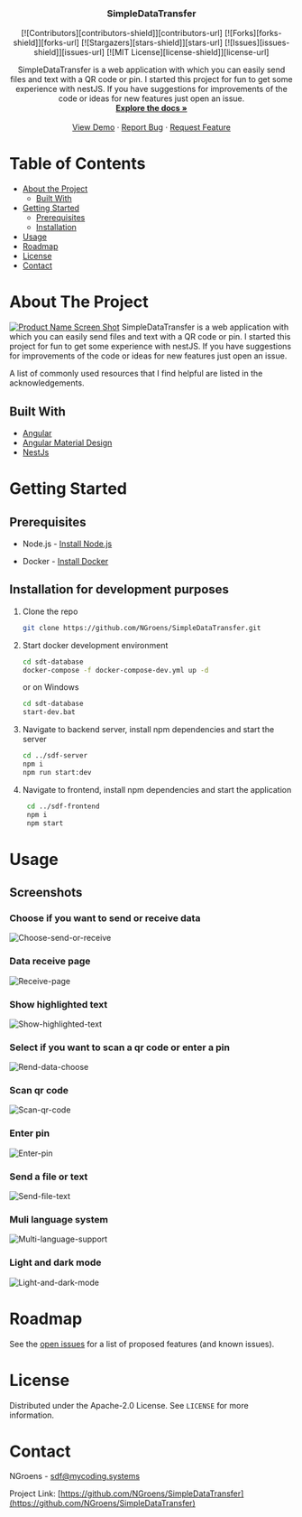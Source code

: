 <div align="center">

  <h3 align="center">SimpleDataTransfer</h3>
[![Contributors][contributors-shield]][contributors-url]
[![Forks][forks-shield]][forks-url]
[![Stargazers][stars-shield]][stars-url]
[![Issues][issues-shield]][issues-url]
[![MIT License][license-shield]][license-url]

  <p align="center">
    SimpleDataTransfer is a web application with which you can easily send files and text with a QR code or pin. I started this project for fun to get some experience with nestJS. If you have suggestions for improvements of the code or ideas for new features just open an issue.
    <br />
    <a href="https://github.com/NGroens/SimpleDataTransfer/tree/master/docs"><strong>Explore the docs »</strong></a>
    <br />
    <br />
    <a href="https://sdf.mycoding.systems/public">View Demo</a>
    ·
    <a href="https://github.com/NGroens/SimpleDataTransfer/issues">Report Bug</a>
    ·
    <a href="https://github.com/NGroens/SimpleDataTransfer/issues">Request Feature</a>
  </p>
</div>



<!-- TABLE OF CONTENTS -->
# Table of Contents

* [About the Project](#about-the-project)
  * [Built With](#built-with)
* [Getting Started](#getting-started)
  * [Prerequisites](#prerequisites)
  * [Installation](#installation)
* [Usage](#usage)
* [Roadmap](#roadmap)
* [License](#license)
* [Contact](#contact)



<!-- ABOUT THE PROJECT -->
# About The Project

[![Product Name Screen Shot][product-screenshot]]()
    SimpleDataTransfer is a web application with which you can easily send files and text with a QR code or pin. I started this project for fun to get some experience with nestJS. If you have suggestions for improvements of the code or ideas for new features just open an issue.


A list of commonly used resources that I find helpful are listed in the acknowledgements.

## Built With
* [Angular](https://angular.io)
* [Angular Material Design](https://material.angular.io)
* [NestJs](https://nestjs.com/)



<!-- GETTING STARTED -->
# Getting Started
## Prerequisites


* Node.js - [Install Node.js](https://nodejs.org/en/download/)

* Docker - [Install Docker](https://docs.docker.com/get-docker/)

## Installation for development purposes

1. Clone the repo
    ```sh
    git clone https://github.com/NGroens/SimpleDataTransfer.git
    ```
2. Start docker development environment
    ```sh
    cd sdt-database
    docker-compose -f docker-compose-dev.yml up -d
    ```
    or on Windows
    ```sh
    cd sdt-database
    start-dev.bat
    ```
3. Navigate to backend server, install npm dependencies and start the server
    ```sh
    cd ../sdf-server
    npm i
    npm run start:dev
    ```
4. Navigate to frontend, install npm dependencies and start the application
   ```sh
    cd ../sdf-frontend
    npm i
    npm start    
    ```


# Usage
## Screenshots
### Choose if you want to send or receive data
![Choose-send-or-receive](docs/screenshots/choose-send-or-receive.png)

### Data receive page
![Receive-page](docs/screenshots/receive-page.png)

### Show highlighted text 
![Show-highlighted-text](docs/screenshots/show-formatted-text.png)

### Select if you want to scan a qr code or enter a pin
![Rend-data-choose](docs/screenshots/send-data-choose.png)

### Scan qr code
![Scan-qr-code](docs/screenshots/scan-qr-code.png)

### Enter pin
![Enter-pin](docs/screenshots/enter-pin.png)

### Send a file or text
![Send-file-text](docs/screenshots/send-file-text.png)

### Muli language system
![Multi-language-support](docs/screenshots/multi-language-support.png)

### Light and dark mode
![Light-and-dark-mode](docs/screenshots/light-dark-mode.png)

<!-- ROADMAP -->
# Roadmap

See the [open issues](https://github.com/NGroens/SimpleDataTransfer/issues) for a list of proposed features (and known issues).




<!-- LICENSE -->
# License

Distributed under the  Apache-2.0 License. See `LICENSE` for more information.



<!-- CONTACT -->
# Contact

NGroens - [sdf@mycoding.systems](mailto:sdf@mycoding.systems) 

Project Link: [https://github.com/NGroens/SimpleDataTransfer](https://github.com/NGroens/SimpleDataTransfer)





<!-- MARKDOWN LINKS & IMAGES -->
<!-- https://www.markdownguide.org/basic-syntax/#reference-style-links -->
[contributors-shield]: https://img.shields.io/github/contributors/NGroens/SimpleDataTransfer.svg?style=flat-square
[contributors-url]: https://github.com/NGroens/SimpleDataTransfer/graphs/contributors
[forks-shield]: https://img.shields.io/github/forks/NGroens/SimpleDataTransfer.svg?style=flat-square
[forks-url]: https://github.com/NGroens/SimpleDataTransfer/network/members
[stars-shield]: https://img.shields.io/github/stars/NGroens/SimpleDataTransfer.svg?style=flat-square
[stars-url]: https://github.com/NGroens/SimpleDataTransfer/stargazers
[issues-shield]: https://img.shields.io/github/issues/NGroens/SimpleDataTransfer.svg?style=flat-square
[issues-url]: https://github.com/NGroens/SimpleDataTransfer/issues
[license-shield]: https://img.shields.io/github/license/NGroens/SimpleDataTransfer.svg?style=flat-square
[license-url]: https://github.com/NGroens/SimpleDataTransfer/blob/master/LICENSE.txt
[product-screenshot]: docs/screenshots/choose-send-or-receive.png
